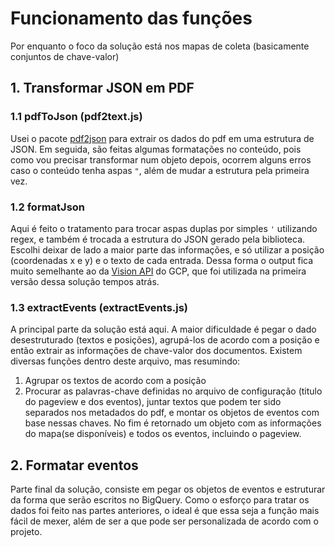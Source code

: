 # Funcionamento das funções

Por enquanto o foco da solução está nos mapas de coleta (basicamente conjuntos de chave-valor)

## 1. Transformar JSON em PDF

### 1.1 pdfToJson (pdf2text.js)

Usei o pacote [pdf2json](https://www.npmjs.com/package/pdf2json) para extrair os dados do pdf em uma estrutura de JSON.
Em seguida, são feitas algumas formatações no conteúdo, pois como vou precisar transformar num objeto depois, ocorrem alguns erros caso o conteúdo tenha aspas `"`, além de mudar a estrutura pela primeira vez.

### 1.2 formatJson

Aqui é feito o tratamento para trocar aspas duplas por simples `'` utilizando regex, e também é trocada a estrutura do JSON gerado pela biblioteca. Escolhi deixar de lado a maior parte das informações, e só utilizar a posição (coordenadas x e y) e o texto de cada entrada. Dessa forma o output fica muito semelhante ao da [Vision API](https://cloud.google.com/vision/docs/reference/rest/?apix=true) do GCP, que foi utilizada na primeira versão dessa solução tempos atrás.

### 1.3 extractEvents (extractEvents.js)

A principal parte da solução está aqui. A maior dificuldade é pegar o dado desestruturado (textos e posições), agrupá-los de acordo com a posição e então extrair as informações de chave-valor dos documentos.
Existem diversas funções dentro deste arquivo, mas resumindo:

1. Agrupar os textos de acordo com a posição
2. Procurar as palavras-chave definidas no arquivo de configuração (titulo do pageview e dos eventos), juntar textos que podem ter sido separados nos metadados do pdf,  e montar os objetos de eventos com base nessas chaves. No fim é retornado um objeto com as informações do mapa(se disponíveis) e todos os eventos, incluindo o pageview.

## 2. Formatar eventos

Parte final da solução, consiste em pegar os objetos de eventos e estruturar da forma que serão escritos no BigQuery. Como o esforço para tratar os dados foi feito nas partes anteriores, o ideal é que essa seja a função mais fácil de mexer, além de ser a que pode ser personalizada de acordo com o projeto.
